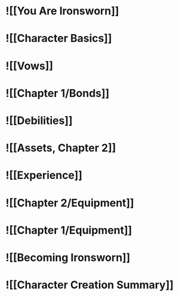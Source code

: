 # ![[You Are Ironsworn]]
# ![[Character Basics]]
# ![[Vows]]
# ![[Chapter 1/Bonds]]
# ![[Debilities]]
# ![[Assets, Chapter 2]]
# ![[Experience]]
# ![[Chapter 2/Equipment]]
# ![[Chapter 1/Equipment]]
# ![[Becoming Ironsworn]]
# ![[Character Creation Summary]]